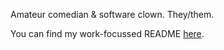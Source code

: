 Amateur comedian & software clown. They/them.

You can find my work-focussed README [here](https://github.com/matthew-healy/readme.md).
